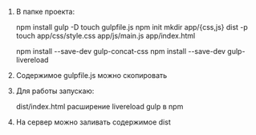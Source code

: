 1. В папке проекта: 

	npm install gulp -D
	touch gulpfile.js
	npm init
	mkdir app/{css,js} dist -p
	touch app/css/style.css app/js/main.js app/index.html 

	npm install --save-dev gulp-concat-css
	npm install --save-dev gulp-livereload

2. Содержимое gulpfile.js можно скопировать

3. Для работы запускаю: 

	dist/index.html
	расширение livereload
	gulp в npm 

4. На сервер можно заливать содержимое dist